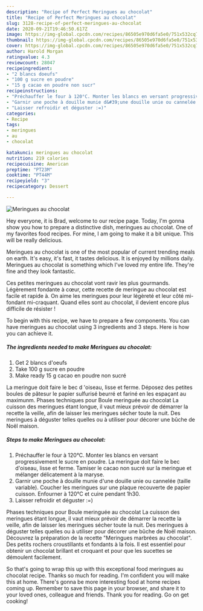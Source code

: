 ```yaml
---
description: "Recipe of Perfect Meringues au chocolat"
title: "Recipe of Perfect Meringues au chocolat"
slug: 3128-recipe-of-perfect-meringues-au-chocolat
date: 2020-09-21T19:46:50.617Z
image: https://img-global.cpcdn.com/recipes/86505e970d6fa5e0/751x532cq70/meringues-au-chocolat-photo-principale-de-la-recette.jpg
thumbnail: https://img-global.cpcdn.com/recipes/86505e970d6fa5e0/751x532cq70/meringues-au-chocolat-photo-principale-de-la-recette.jpg
cover: https://img-global.cpcdn.com/recipes/86505e970d6fa5e0/751x532cq70/meringues-au-chocolat-photo-principale-de-la-recette.jpg
author: Harold Morgan
ratingvalue: 4.3
reviewcount: 28047
recipeingredient:
- "2 blancs doeufs"
- "100 g sucre en poudre"
- "15 g cacao en poudre non sucr"
recipeinstructions:
- "Préchauffer le four à 120°C. Monter les blancs en versant progressivement le sucre en poudre. La meringue doit faire le bec d&#39;oiseau, lisse et ferme. Tamiser le cacao non sucré sur la meringue et mélanger délicatement à la maryse."
- "Garnir une poche à douille munie d&#39;une douille unie ou cannelée (taille variable). Coucher les meringues sur une plaque recouverte de papier cuisson. Enfourner à 120°C et cuire pendant 1h30."
- "Laisser refroidir et déguster :=)"
categories:
- Recipe
tags:
- meringues
- au
- chocolat

katakunci: meringues au chocolat 
nutrition: 219 calories
recipecuisine: American
preptime: "PT23M"
cooktime: "PT44M"
recipeyield: "3"
recipecategory: Dessert

---
```



![Meringues au chocolat](https://img-global.cpcdn.com/recipes/86505e970d6fa5e0/751x532cq70/meringues-au-chocolat-photo-principale-de-la-recette.jpg)

Hey everyone, it is Brad, welcome to our recipe page. Today, I'm gonna show you how to prepare a distinctive dish, meringues au chocolat. One of my favorites food recipes. For mine, I am going to make it a bit unique. This will be really delicious.

Meringues au chocolat is one of the most popular of current trending meals on earth. It's easy, it's fast, it tastes delicious. It is enjoyed by millions daily. Meringues au chocolat is something which I've loved my entire life. They're fine and they look fantastic.

Ces petites meringues au chocolat vont ravir les plus gourmands. Légèrement fondante à cœur, cette recette de meringue au chocolat est facile et rapide à. On aime les meringues pour leur légèreté et leur côté mi-fondant mi-craquant. Quand elles sont au chocolat, il devient encore plus difficile de résister !


To begin with this recipe, we have to prepare a few components. You can have meringues au chocolat using 3 ingredients and 3 steps. Here is how you can achieve it.

<!--inarticleads1-->

##### The ingredients needed to make Meringues au chocolat:

1. Get 2 blancs d&#39;oeufs
1. Take 100 g sucre en poudre
1. Make ready 15 g cacao en poudre non sucré


La meringue doit faire le bec d &#39;oiseau, lisse et ferme. Déposez des petites boules de pâtesur le papier sulfurisé beurré et fariné en les espaçant au maximunm. Phases techniques pour Boule meringuée au chocolat La cuisson des meringues étant longue, il vaut mieux prévoir de démarrer la recette la veille, afin de laisser les meringues sécher toute la nuit. Des meringues à déguster telles quelles ou à utiliser pour décorer une bûche de Noël maison. 

<!--inarticleads2-->

##### Steps to make Meringues au chocolat:

1. Préchauffer le four à 120°C. Monter les blancs en versant progressivement le sucre en poudre. La meringue doit faire le bec d&#39;oiseau, lisse et ferme. Tamiser le cacao non sucré sur la meringue et mélanger délicatement à la maryse.
1. Garnir une poche à douille munie d&#39;une douille unie ou cannelée (taille variable). Coucher les meringues sur une plaque recouverte de papier cuisson. Enfourner à 120°C et cuire pendant 1h30.
1. Laisser refroidir et déguster :=)


Phases techniques pour Boule meringuée au chocolat La cuisson des meringues étant longue, il vaut mieux prévoir de démarrer la recette la veille, afin de laisser les meringues sécher toute la nuit. Des meringues à déguster telles quelles ou à utiliser pour décorer une bûche de Noël maison. Découvrez la préparation de la recette &#34;Meringues marbrées au chocolat&#34;. Des petits rochers croustillants et fondants à la fois. Il est essentiel pour obtenir un chocolat brillant et croquant et pour que les sucettes se démoulent facilement. 

So that's going to wrap this up with this exceptional food meringues au chocolat recipe. Thanks so much for reading. I'm confident you will make this at home. There's gonna be more interesting food at home recipes coming up. Remember to save this page in your browser, and share it to your loved ones, colleague and friends. Thank you for reading. Go on get cooking!
